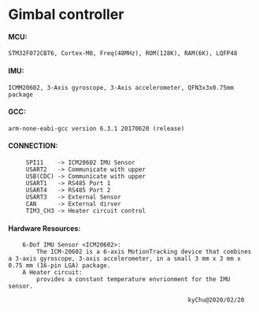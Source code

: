 # Gimbal controller

#### MCU:
```STM32F072CBT6, Cortex-M0, Freq(48MHz), ROM(128K), RAM(6K), LQFP48```
#### IMU:
```ICMM20602, 3-Axis gyroscope, 3-Axis accelerometer, QFN3x3x0.75mm package```
#### GCC:
```arm-none-eabi-gcc version 6.3.1 20170620 (release)```
#### CONNECTION:
```
     SPI11    -> ICM20602 IMU Sensor
     USART2   -> Communicate with upper
     USB(CDC) -> Communicate with upper
     USART1   -> RS485 Port 1
     USART4   -> RS485 Port 2
     USART3   -> External Sensor
     CAN      -> External dirver
     TIM3_CH3 -> Heater circuit control
```

#### Hardware Resources:
```
    6-Dof IMU Sensor <ICM20602>:
        The ICM-20602 is a 6-axis MotionTracking device that combines a 3-axis gyroscope, 3-axis accelerometer, in a small 3 mm x 3 mm x 0.75 mm (16-pin LGA) package.
    A Heater circuit:
        provides a constant temperature envrionment for the IMU sensor.
```

                                                       kyChu@2020/02/20


